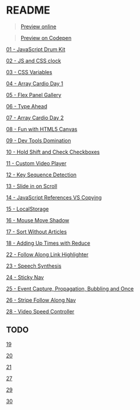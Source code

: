 # README

> [Preview online](https://wispamulet.github.io/js30-practice/)

> [Preview on Codepen](https://codepen.io/collection/DJNMGE/)

[01 - JavaScript Drum Kit](../../tree/master/01%20-%20JavaScript%20Drum%20Kit)

[02 - JS and CSS clock](../../tree/master/02%20-%20JS%20and%20CSS%20clock)

[03 - CSS Variables](../../tree/master/03%20-%20CSS%20Variables)

[04 - Array Cardio Day 1](../../tree/master/04%20-%20Array%20Cardio%20Day%201)

[05 - Flex Panel Gallery](../../tree/master/05%20-%20Flex%20Panel%20Gallery)

[06 - Type Ahead](../../tree/master/06%20-%20Type%20Ahead)

[07 - Array Cardio Day 2](../../tree/master/07%20-%20Array%20Cardio%20Day%202)

[08 - Fun with HTML5 Canvas](../../tree/master/08%20-%20Fun%20with%20HTML5%20Canvas)

[09 - Dev Tools Domination](../../tree/master/09%20-%20Dev%20Tools%20Domination)

[10 - Hold Shift and Check Checkboxes](../../tree/master/10%20-%20Hold%20Shift%20and%20Check%20Checkboxes)

[11 - Custom Video Player](../../tree/master/11%20-%20Custom%20Video%20Player)

[12 - Key Sequence Detection](../../tree/master/12%20-%20Key%20Sequence%20Detection)

[13 - Slide in on Scroll](../../tree/master/13%20-%20Slide%20in%20on%20Scroll)

[14 - JavaScript References VS Copying](../../tree/master/14%20-%20JavaScript%20References%20VS%20Copying)

[15 - LocalStorage](../../tree/master/15%20-%20LocalStorage)

[16 - Mouse Move Shadow](../../tree/master/16%20-%20Mouse%20Move%20Shadow)

[17 - Sort Without Articles](../../tree/master/17%20-%20Sort%20Without%20Articles)

[18 - Adding Up Times with Reduce](../../tree/master/18%20-%20Adding%20Up%20Times%20with%20Reduce)

[22 - Follow Along Link Highlighter](../../tree/master/22%20-%20Follow%20Along%20Link%20Highlighter)

[23 - Speech Synthesis](../../tree/master/23%20-%20Speech%20Synthesis)

[24 - Sticky Nav](../../tree/master/24%20-%20Sticky%20Nav)

[25 - Event Capture, Propagation, Bubbling and Once](../../tree/master/25%20-%20Event%20Capture,%20Propagation,%20Bubbling%20and%20Once)

[26 - Stripe Follow Along Nav](../../tree/master/26%20-%20Stripe%20Follow%20Along%20Nav)

[28 - Video Speed Controller](../../tree/master/28%20-%20Video%20Speed%20Controller)

## TODO

[19]()

[20]()

[21]()

[27]()

[29]()

[30]()